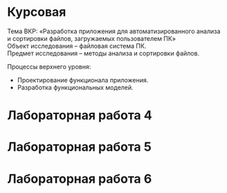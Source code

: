 # Курсовая    
Тема ВКР: «Разработка приложения для автоматизированного анализа и
сортировки файлов, загружаемых пользователем ПК»    
Объект исследования – файловая система ПК.    
Предмет исследования – методы анализа и сортировки файлов.    

Процессы верхнего уровня:   
* Проектирование функционала приложения.
* Разработка функциональных моделей.

# Лабораторная работа 4
# Лабораторная работа 5
# Лабораторная работа 6
